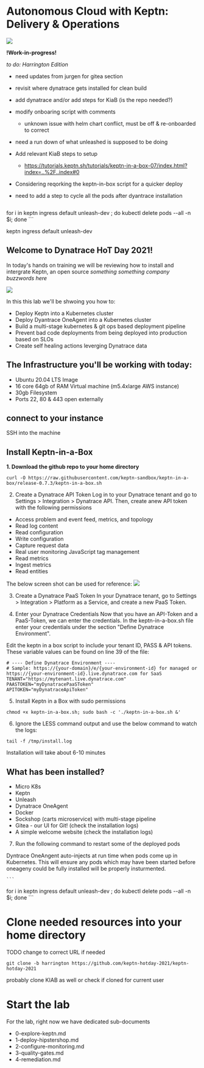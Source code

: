# Autonomous Cloud with Keptn: Delivery & Operations
![](https://dt-cdn.net/images/dynatrace-logo-rgb-cph-800x142px-ac1b21b785.svg)


**!Work-in-progress!**

*to do: Harrington Edition*
* need updates from jurgen for gitea section
* revisit where dynatrace gets installed for clean build
* add dynatrace and/or add steps for KiaB (is the repo needed?)
* modify onboaring script with comments
    * unknown issue with helm chart conflict, must be off & re-onboarded to correct
* need a run down of what unleashed is supposed to be doing
* Add relevant KiaB steps to setup
    * https://tutorials.keptn.sh/tutorials/keptn-in-a-box-07/index.html?index=..%2F..index#0

* Considering reqorking the keptn-in-box script for a quicker deploy
* need to add a step to cycle all the pods after dyantrace installation
    ```
for i in keptn ingress default unleash-dev ; do kubectl delete pods --all -n $i; done
    ```

keptn ingress default unleash-dev

## Welcome to Dynatrace HoT Day 2021!

In today's hands on training we will be reviewing how to install and intergrate Keptn, an open source *something something company buzzwords here*

![](https://keptn.sh/images/logo.svg)

In this this lab we'll be shwoing you how to:
* Deploy Keptn into a Kubernetes cluster
* Deploy Dyantrace OneAgent into a Kubernetes cluster
* Build a multi-stage kubernetes & git ops based deployment pipeline
* Prevent bad code deployments from being deployed into production based on SLOs
* Create self healing actions leverging Dynatrace data

## The Infrastructure you'll be working with today:

- Ubuntu 20.04 LTS Image
- 16 core 64gb of RAM Virtual machine (m5.4xlarge AWS instance)
- 30gb Filesystem
- Ports 22, 80 & 443 open externally

## connect to your instance

SSH into the machine 

## Install Keptn-in-a-Box

**1. Download the github repo to your home directory**
```
curl -O https://raw.githubusercontent.com/keptn-sandbox/keptn-in-a-box/release-0.7.3/keptn-in-a-box.sh
```
2. Create a Dynatrace API Token
Log in to your Dynatrace tenant and go to Settings > Integration > Dynatrace API. Then, create anew API token with the following permissions

* Access problem and event feed, metrics, and topology
* Read log content
* Read configuration
* Write configuration
* Capture request data
* Real user monitoring JavaScript tag management
* Read metrics
* Ingest metrics
* Read entities

The below screen shot can be used for reference:
![](https://tutorials.keptn.sh/tutorials/keptn-in-a-box-07/img/5052ffbd6ab534f1.png)

3. Create a Dynatrace PaaS Token
In your Dynatrace tenant, go to Settings > Integration > Platform as a Service, and create a new PaaS Token.

4. Enter your Dynatrace Credentials
Now that you have an API-Token and a PaaS-Token, we can enter the credentials.
In the keptn-in-a-box.sh file enter your credentials under the section "Define Dynatrace Environment".


Edit the keptn in a box script to include your tenant ID, PASS & API tokens. These variable values can be found on line 39 of the file:
```
# ---- Define Dynatrace Environment ---- 
# Sample: https://{your-domain}/e/{your-environment-id} for managed or https://{your-environment-id}.live.dynatrace.com for SaaS
TENANT="https://mytenant.live.dynatrace.com"
PAASTOKEN="myDynatracePaaSToken"
APITOKEN="myDynatraceApiToken"
```

5. Install Keptn in a Box with sudo permissions
```
chmod +x keptn-in-a-box.sh; sudo bash -c './keptn-in-a-box.sh &'
```
6. Ignore the LESS command output and use the below command to watch the logs:

```
tail -f /tmp/install.log
```

Installation will take about 6-10 minutes

## What has been installed?
- Micro K8s
- Keptn
- Unleash
- Dynatrace OneAgent
- Docker
- Sockshop (carts microservice) with multi-stage pipeline
- Gitea - our UI for Git! (check the installation logs)
- A simple welcome website (check the installation logs)

7. Run the following command to restart some of the deployed pods

Dyntrace OneAngent auto-injects at run time when pods come up in Kubernetes. This will ensure any pods which may have been started before oneageny could be fully installed will be properly insturmented. 

    ```
for i in keptn ingress default unleash-dev ; do kubectl delete pods --all -n $i; done
    ```

# Clone needed resources into your home directory

TODO change to correct URL if needed

```
git clone -b harrington https://github.com/keptn-hotday-2021/keptn-hotday-2021
```

probably clone KIAB as well or check if cloned for current user


# Start the lab

For the lab, right now we have dedicated sub-documents

- 0-explore-keptn.md
- 1-deploy-hipstershop.md
- 2-configure-monitoring.md
- 3-quality-gates.md
- 4-remediation.md 

